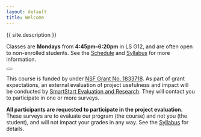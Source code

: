 ```yaml
---
layout: default
title: Welcome
---
```


{{ site.description }}

Classes are **Mondays** from **4:45pm&ndash;6:20pm** in LS G12, and are often open to non-enrolled students. See the [Schedule](schedule.html) and [Syllabus](syllabus.html) for more information.

<div class="notification is-usf-green">
  <button class="delete"></button>
  <p>This course is funded by under <a href="https://www.nsf.gov/awardsearch/showAward?AWD_ID=1833718">NSF Grant No. 1833718</a>. As part of grant expectations, an external evaluation of project usefulness and impact will be conducted by <a href="http://smartstart-er.com/">SmartStart Evaluation and Research</a>. They will contact you to participate in one or more surveys.</p>

  <p><strong>All participants are requested to participate in the project evaluation.</strong> These surveys are to evaluate our program (the course) and not you (the student), and will not impact your grades in any way. See the <a href="syllabus.html#evaluation">Syllabus</a> for details.</p>
</div>

<script>
document.addEventListener('DOMContentLoaded', () => {
  (document.querySelectorAll('.notification .delete') || []).forEach(($delete) => {
    $notification = $delete.parentNode;
    $delete.addEventListener('click', () => {
      $notification.parentNode.removeChild($notification);
    });
  });
});
</script>
